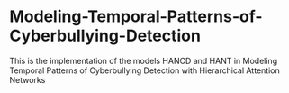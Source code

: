 # Modeling-Temporal-Patterns-of-Cyberbullying-Detection
This is the implementation of the models HANCD and HANT in Modeling Temporal Patterns of Cyberbullying Detection with Hierarchical Attention Networks
